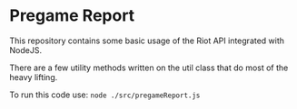 # Pregame Report

This repository contains some basic usage of the Riot API integrated with NodeJS. 

There are a few utility methods written on the util class that do most of the heavy lifting.

To run this code use:
```node ./src/pregameReport.js```

